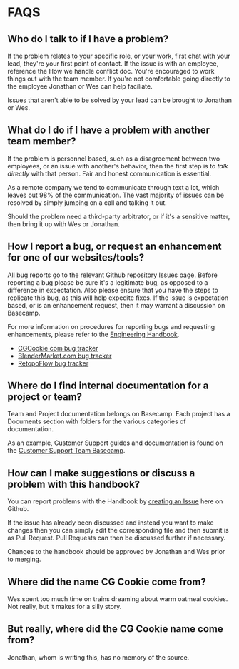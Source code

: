 # FAQS

## Who do I talk to if I have a problem?

If the problem relates to your specific role, or your work, first chat with your lead, they're your first point of contact. If the issue is with an employee, reference the How we handle conflict doc. You're encouraged to work things out with the team member. If you're not comfortable going directly to the employee Jonathan or Wes can help faciliate. 

Issues that aren't able to be solved by your lead can be brought to Jonathan or Wes.


## What do I do if I have a problem with another team member?

If the problem is personnel based, such as a disagreement between two employees, or an issue with another's behavior, then the first step is to *talk directly* with that person. Fair and honest communication is essential.

As a remote company we tend to communicate through text a lot, which leaves out 98% of the communication. The vast majority of issues can be resolved by simply jumping on a call and talking it out.

Should the problem need a third-party arbitrator, or if it's a sensitive matter, then bring it up with Wes or Jonathan.

## How I report a bug, or request an enhancement for one of our websites/tools?

All bug reports go to the relevant Github repository Issues page. Before reporting a bug please be sure it's a legitimate bug, as opposed to a difference in expectation. Also please ensure that you have the steps to replicate this bug, as this will help expedite fixes. If the issue is expectation based, or is an enhancement request, then it may warrant a discussion on Basecamp.

For more information on procedures for reporting bugs and requesting enhancements, please refer to the [Engineering Handbook](https://github.com/CGCookie/engineering-handbook/blob/master/procedures.md).

* [CGCookie.com bug tracker](https://github.com/cgcookie/edu-rails/issues)
* [BlenderMarket.com bug tracker](https://github.com/cgcookie/markets-rails/issues)
* [RetopoFlow bug tracker](https://github.com/cgcookie/retopoflow/issues)

## Where do I find internal documentation for a project or team?

Team and Project documentation belongs on Basecamp. Each project has a Documents section with folders for the various categories of documentation.

As an example, Customer Support guides and documentation is found on the [Customer Support Team Basecamp](https://3.basecamp.com/3093149/buckets/546109/vaults/648246931).

## How can I make suggestions or discuss a problem with this handbook?

You can report problems with the Handbook by [creating an Issue](https://github.com/cgcookie/handbook/issues) here on Github.

If the issue has already been discussed and instead you want to make changes then you can simply edit the corresponding file and then submit is as Pull Request. Pull Requests can then be discussed further if necessary.

Changes to the handbook should be approved by Jonathan and Wes prior to merging.

## Where did the name CG Cookie come from?

Wes spent too much time on trains dreaming about warm oatmeal cookies. Not really, but it makes for a silly story.

## But really, where did the CG Cookie name come from?

Jonathan, whom is writing this, has no memory of the source.
